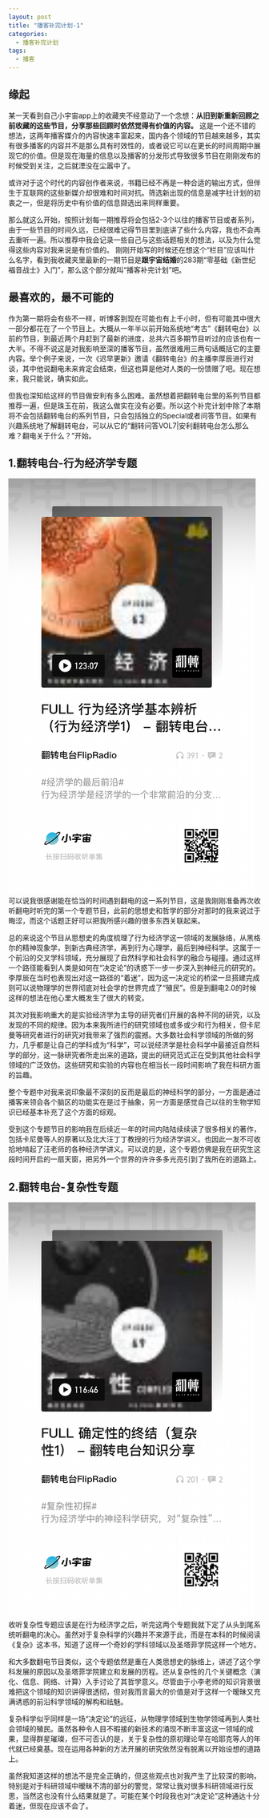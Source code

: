 ```yaml
---
layout: post
title: "播客补完计划-1"
categories:
  - 播客补完计划
tags:
  - 播客
---
```

## 缘起
某一天看到自己小宇宙app上的收藏夹不经意动了一个念想：**从旧到新重新回顾之前收藏的这些节目，分享那些回顾时依然觉得有价值的内容。**
这是一个还不错的想法，这两年播客媒介的内容快速丰富起来，国内各个领域的节目越来越多，其实有很多播客的内容并不是那么具有时效性的，或者说它可以在更长的时间周期中展现它的价值。但是现在海量的信息以及播客的分发形式导致很多节目在刚刚发布的时候受到关注，之后就湮没在尘嚣中了。

或许对于这个时代的内容创作者来说，书籍已经不再是一种合适的输出方式，但伴生于互联网的这些新媒介却很难和时间对抗。筛选新出现的信息是减字社计划的初衷之一，但是将历史中有价值的信息撷选出来同样重要。

那么就这么开始，按照计划每一期推荐将会包括2-3个以往的播客节目或者系列，由于一些节目的时间久远，已经很难记得节目里到底讲了些什么内容，我也不会再去重听一遍。所以推荐中我会记录一些自己与这些话题相关的想法，以及为什么觉得这些内容对我来说是有价值的。
刚刚开始写的时候还在想这个“栏目”应该叫什么名字，看到我收藏夹里最新的一期节目是**跟宇宙结婚**的283期“零基础《新世纪福音战士》入门”，那么这个部分就叫“播客补完计划”吧。
## 最喜欢的，最不可能的
作为第一期将会有些不一样，听博客到现在可能也有上千小时，但有可能其中很大一部分都花在了一个节目上。大概从一年半以前开始系统地“考古”《翻转电台》以前的节目，到最近两个月赶到了最新的进度，总共六百多期节目听过的应该也有一大半。不得不说这是对我影响至深的播客节目，虽然很难用三两句话概括它的主要内容。举个例子来说，一次《迟早更新》邀请《翻转电台》的主播李厚辰进行对谈，其中他说翻电未来肯定会结束，但这也算是他对人类的一份馈赠了吧。现在想来，我只能说，确实如此。

但我也深知给这样的节目做安利有多么困难。虽然想着把翻转电台里的系列节目都推荐一遍，但是珠玉在前，我这么做实在没有必要。所以这个补完计划中除了本期将不会包括翻转电台的系列节目，只会包括独立的Special或者问答节目。如果有兴趣系统地了解翻转电台，可以从它的“翻转问答VOL7|安利翻转电台怎么那么难？翻电关于什么？”开始。
## 1.翻转电台-行为经济学专题
![](https://github.com/Boycetoon/MinusType/blob/master/image/播客1-1.png?raw=true)
可以说我很感谢能在恰当的时间遇到翻电的这一系列节目，这是我刚刚准备再次收听翻电时听完的第一个专题节目，此前的思想史和哲学的部分对那时的我来说过于晦涩，而这个话题正好可以把我所感兴趣的很多东西关联起来。

总的来说这个节目从思想史的角度梳理了行为经济学这一领域的发展脉络，从黑格尔的精神现象学，到新古典经济学，再到行为心理学，最后到神经科学。这属于一个前沿的交叉学科领域，充分展现了自然科学和社会科学的融合与碰撞。通过这样一个路径能看到人类是如何在“决定论”的诱惑下一步一步深入到神经元的研究的。李厚辰在当时也表现出对这一路径的“着迷”，因为这一决定论的桥梁一旦搭建完成则可以说物理学的世界彻底对社会学的世界完成了“殖民”。但是到翻电2.0的时候这样的想法在他心里大概发生了很大的转变。

其次对我影响重大的是实验经济学为主导的研究者们开展的各种不同的研究，以及发现的不同的规律。因为本来我所进行的研究领域也或多或少和行为相关，但卡尼曼等研究者进行的研究对我带来了强烈的震撼。大多数社会科学领域的所做的努力，几乎都是让自己的学科成为“科学”，可以说经济学是社会科学中最接近自然科学的部分，这一脉研究者所走出来的道路，提出的研究范式正在受到其他社会科学领域的广泛效仿。这些研究和实验的内容也在相当长一段时间影响了我在科研方面的旨趣。

整个专题中对我来说印象最不深刻的反而是最后的神经科学的部分，一方面是通过播客来领会各个脑区的功能实在是过于抽象，另一方面是感觉自己以往的生物学知识已经基本补充了这个方面的综观。

受到这个专题节目的影响我在后续近一年的时间内陆陆续续读了很多相关的著作，包括卡尼曼等人的原著以及北大汪丁丁教授的行为经济学讲义。也因此一发不可收拾地啃起了汪老师的各种经济学讲义。可以说的是，这个专题仿佛是我在研究生这段时间开启的一扇天窗，把另外一个世界的许许多多光亮引到了我所在的道路上。
## 2.翻转电台-复杂性专题
![](https://github.com/Boycetoon/MinusType/blob/master/image/播客1-2.png?raw=true)
收听复杂性专题应该是在行为经济学之后，听完这两个专题我就下定了从头到尾系统听翻电的决心。虽然对于复杂科学的兴趣并不来源于此，而是在本科的时候阅读《复杂》这本书，知道了这样一个奇妙的学科领域以及圣塔菲学院这样一个地方。

和大多数翻电节目类似，这个专题依然是重在人类思想史的脉络上，讲述了这个学科发展的原因以及圣塔菲学院建立和发展的历程。还从复杂性的几个关键概念（演化、信息、网络、计算）入手讨论了其哲学意义。尽管由于小李老师的知识背景很难把这个领域的知识讲得很透彻，但对我而言最大的价值是对于这样一个暧昧又充满诱惑的前沿科学领域的解构和祛魅。

复杂科学似乎同样是一场“决定论”的远征，从物理学领域到生物学领域再到人类社会领域的殖民。虽然各种令人目不暇接的新技术的涌现不断丰富这这一领域的成果，显得群星璀璨，但不可否认的是，关于复杂性的原初理论早在哈耶克等人的年代就已经奠基。现在运用各种新的方法开展的研究依然没有脱离以开始设想的道路上。

虽然我知道这样的想法不是完全正确的，但这些观点也对我产生了比较深的影响，特别是对于科研领域中暧昧不清的部分的警觉，常常让我对很多科研领域进行反思，当然这也没有什么结果就是了。可能在某个时段我也对“决定论”这种通达十分着迷，但现在应该不会了。
